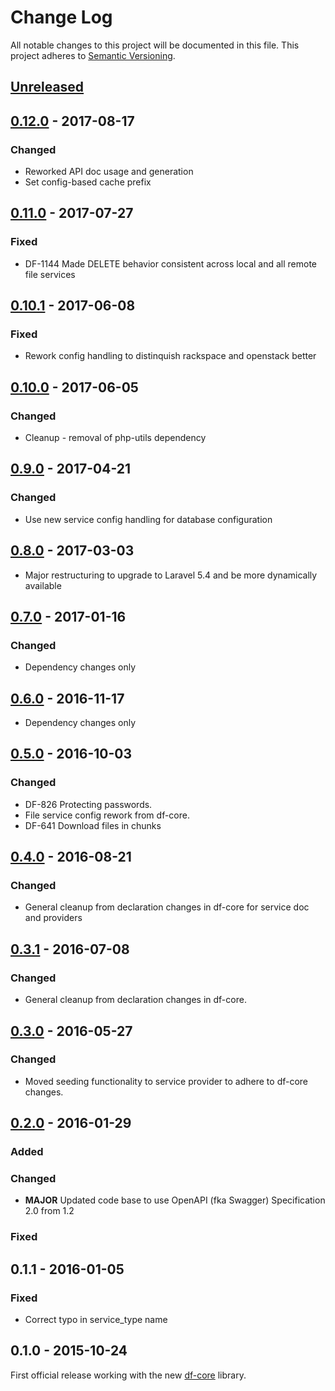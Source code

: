 # Change Log
All notable changes to this project will be documented in this file.
This project adheres to [Semantic Versioning](http://semver.org/).

## [Unreleased]

## [0.12.0] - 2017-08-17
### Changed
- Reworked API doc usage and generation
- Set config-based cache prefix

## [0.11.0] - 2017-07-27
### Fixed
- DF-1144 Made DELETE behavior consistent across local and all remote file services

## [0.10.1] - 2017-06-08
### Fixed
- Rework config handling to distinquish rackspace and openstack better

## [0.10.0] - 2017-06-05
### Changed
- Cleanup - removal of php-utils dependency

## [0.9.0] - 2017-04-21
### Changed
- Use new service config handling for database configuration

## [0.8.0] - 2017-03-03
- Major restructuring to upgrade to Laravel 5.4 and be more dynamically available

## [0.7.0] - 2017-01-16
### Changed
- Dependency changes only

## [0.6.0] - 2016-11-17
- Dependency changes only

## [0.5.0] - 2016-10-03
### Changed
- DF-826 Protecting passwords.
- File service config rework from df-core.
- DF-641 Download files in chunks

## [0.4.0] - 2016-08-21
### Changed
- General cleanup from declaration changes in df-core for service doc and providers

## [0.3.1] - 2016-07-08
### Changed
- General cleanup from declaration changes in df-core.

## [0.3.0] - 2016-05-27
### Changed
- Moved seeding functionality to service provider to adhere to df-core changes.

## [0.2.0] - 2016-01-29
### Added

### Changed
- **MAJOR** Updated code base to use OpenAPI (fka Swagger) Specification 2.0 from 1.2

### Fixed

## 0.1.1 - 2016-01-05
### Fixed
- Correct typo in service_type name

## 0.1.0 - 2015-10-24
First official release working with the new [df-core](https://github.com/dreamfactorysoftware/df-core) library.

[Unreleased]: https://github.com/dreamfactorysoftware/df-rackspace/compare/0.12.0...HEAD
[0.12.0]: https://github.com/dreamfactorysoftware/df-rackspace/compare/0.11.0...0.12.0
[0.11.0]: https://github.com/dreamfactorysoftware/df-rackspace/compare/0.10.1...0.11.0
[0.10.1]: https://github.com/dreamfactorysoftware/df-rackspace/compare/0.10.0...0.10.1
[0.10.0]: https://github.com/dreamfactorysoftware/df-rackspace/compare/0.9.0...0.10.0
[0.9.0]: https://github.com/dreamfactorysoftware/df-rackspace/compare/0.8.0...0.9.0
[0.8.0]: https://github.com/dreamfactorysoftware/df-rackspace/compare/0.7.0...0.8.0
[0.7.0]: https://github.com/dreamfactorysoftware/df-rackspace/compare/0.6.0...0.7.0
[0.6.0]: https://github.com/dreamfactorysoftware/df-rackspace/compare/0.5.0...0.6.0
[0.5.0]: https://github.com/dreamfactorysoftware/df-rackspace/compare/0.4.0...0.5.0
[0.4.0]: https://github.com/dreamfactorysoftware/df-rackspace/compare/0.3.1...0.4.0
[0.3.1]: https://github.com/dreamfactorysoftware/df-rackspace/compare/0.3.0...0.3.1
[0.3.0]: https://github.com/dreamfactorysoftware/df-rackspace/compare/0.2.0...0.3.0
[0.2.0]: https://github.com/dreamfactorysoftware/df-rackspace/compare/0.1.1...0.2.0
[0.1.1]: https://github.com/dreamfactorysoftware/df-rackspace/compare/0.1.0...0.1.1
